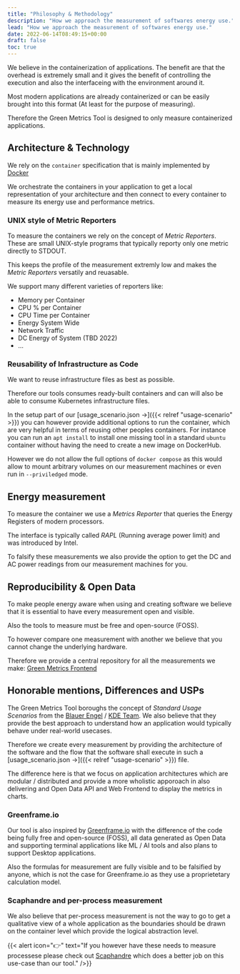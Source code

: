 ```yaml
---
title: "Philosophy & Methodology"
description: "How we approach the measurement of softwares energy use."
lead: "How we approach the measurement of softwares energy use."
date: 2022-06-14T08:49:15+00:00
draft: false
toc: true
---
```


We believe in the containerization of applications.
The benefit are that the overhead is extremely small and
it gives the benefit of controlling the execution and also the interfaceing with the
environment around it.

Most modern applications are already containerized or can be easily brought into this format (At least for the purpose of measuring).

Therefore the Green Metrics Tool is designed to only measure containerized applications.


## Architecture & Technology

We rely on the `container` specification that is mainly implemented by [Docker](https://www.docker.com/)

We orchestrate the containers in your application to get a local representation of your architecture
and then connect to every container to measure its energy use and performance metrics.

### UNIX style of Metric Reporters

To measure the containers we rely on the concept of *Metric Reporters*.
These are small UNIX-style programs that typically reporty only one metric directly to STDOUT.

This keeps the profile of the measurement extremly low and makes the *Metric Reporters* versatily and reuasable.

We support many different varieties of reporters like:
- Memory per Container
- CPU % per Container
- CPU Time per Container
- Energy System Wide
- Network Traffic
- DC Energy of System (TBD 2022)
- ...

### Reusability of Infrastructure as Code

We want to reuse infrastructure files as best as possible.

Therefore our tools consumes ready-built containers and can will also be able to consume Kubernetes
infrastructure files.

In the setup part of our [usage_scenario.json →]({{< relref "usage-scenario" >}}) you can however provide
additional options to run the container, which are very helpful in terms of reusing other peoples containers.
For instance you can run an `apt install` to install one missing tool in a standard `ubuntu` container without
having the need to create a new image on DockerHub.

However we do not allow the full options of `docker compose` as this would allow to mount arbitrary volumes
on our measurement machines or even run in `--priviledged` mode.

## Energy measurement

To measure the container we use a *Metrics Reporter* that queries the Energy Registers
of modern processors.

The interface is typically called *RAPL* (Running average power limit) and was introduced by Intel.

To falsify these measurements we also provide the option to get the DC and AC power readings from our
measurement machines for you.


## Reproducibility & Open Data

To make people energy aware when using and creating software we believe that it is essential to have
every measurement open and visible.

Also the tools to measure must be free and open-source (FOSS).

To however compare one measurement with another we believe that you cannot change the underlying hardware.

Therefore we provide a central repository for all the measurements we make: [Green Metrics Frontend](https://metrics.green-coding.org)

## Honorable mentions, Differences and USPs

The Green Metrics Tool boroughs the concept of *Standard Usage Scenarios* from the [Blauer Engel](https://www.blauer-engel.de/en/productworld/resources-and-energy-efficient-software-products) / [KDE Team](https://eco.kde.org).
We also believe that they provide the best approach to understand how an application
would typically behave under real-world usecases.

Therefore we create every measurement by providing the architecture of the software and the flow
that the software shall execute in such a [usage_scenario.json →]({{< relref "usage-scenario" >}}) file.

The difference here is that we focus on application architectures which are modular / distributed
and provide a more wholistic apporoach in also delivering and Open Data API and Web Frontend to display the metrics in charts.

### Greenframe.io
Our tool is also inspired by [Greenframe.io](https://www.greenframe.io) with the difference of the code
being fully free and open-source (FOSS), all data generated as Open Data and supporting terminal applications like
ML / AI tools and also plans to support Desktop applications.

Also the formulas for measurement are fully visible and to be falsified by anyone, which is not the case for Greenframe.io as they
use a proprietetary calculation model.

### Scaphandre and per-process measurement
We also believe that per-process measurement is not the way to go to get a qualitative view of a whole application
as the boundaries should be drawn on the container level which provide the logical abstraction level.

{{< alert icon="👉" text="If you however have these needs to measure processese please check out <a href='https://github.com/hubblo-org/scaphandre'>Scaphandre</a> which does a better job on this use-case than our tool." />}}

